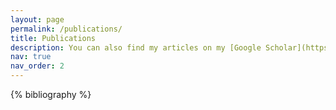 ```yaml
---
layout: page
permalink: /publications/
title: Publications
description: You can also find my articles on my [Google Scholar](https://scholar.google.com/citations?user=lxuyDTsAAAAJ&hl=en) profile.
nav: true
nav_order: 2
---
```


<div class="publications">

{% bibliography %}

</div>
